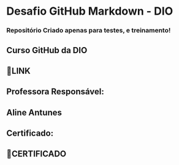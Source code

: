 <h1>Desafio GitHub Markdown - DIO</h1>
<h3>Repositório Criado apenas para testes, e treinamento!</h3>
<h2>Curso GitHub da DIO</h2>
<h2>🚀<a src="https://web.dio.me/track/formacao-github-certification">LINK</a></h2>

<h2>Professora Responsável:</h2>
<h2>Aline Antunes</h2>

<h2>Certificado:</h2>
<h2>🚀<a src="https://web.dio.me/track/formacao-github-certification">CERTIFICADO</a></h2>
